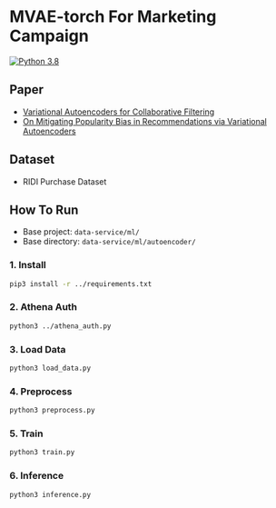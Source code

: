 # MVAE-torch For Marketing Campaign
[![Python 3.8](https://img.shields.io/badge/python-3.8-blue.svg)](https://www.python.org/downloads/release/python-360/)

## Paper
- [Variational Autoencoders for Collaborative Filtering](https://arxiv.org/pdf/1802.05814.pdf)
- [On Mitigating Popularity Bias in Recommendations via
Variational Autoencoders](https://homepages.tuni.fi/konstantinos.stefanidis/docs/sac2021.pdf)

## Dataset
- RIDI Purchase Dataset

## How To Run
- Base project: `data-service/ml/`
- Base directory: `data-service/ml/autoencoder/`

### 1. Install
```bash
pip3 install -r ../requirements.txt
```

### 2. Athena Auth
```bash
python3 ../athena_auth.py
```

### 3. Load Data
```bash
python3 load_data.py
```

### 4. Preprocess
```bash
python3 preprocess.py
```

### 5. Train
```bash
python3 train.py
```

### 6. Inference
```bash
python3 inference.py
```
